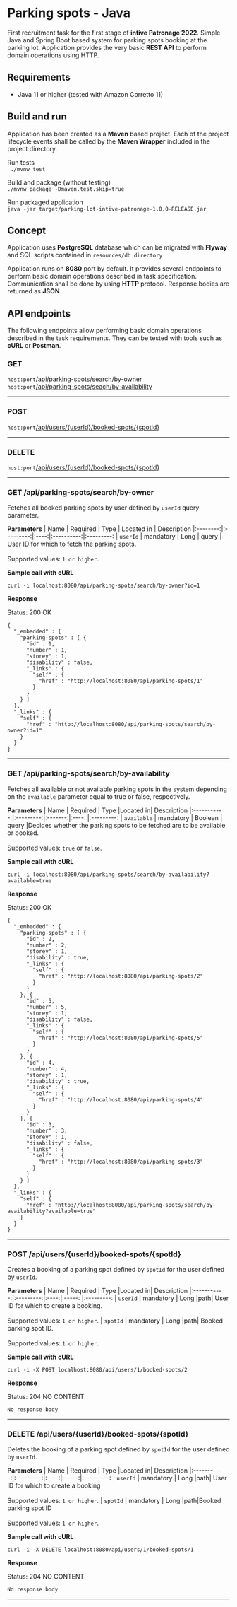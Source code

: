 # Parking spots - Java 
First recruitment task for the first stage of **intive Patronage 2022**. 
Simple Java and Spring Boot based system for parking spots booking at the parking lot. Application provides the very basic **REST API** to perform domain operations using HTTP.  
## Requirements  
- Java 11 or higher (tested with Amazon Corretto 11)  
## Build and run  
Application has been created as a **Maven** based project. Each of the project lifecycle events shall be called by the **Maven Wrapper** included in the project directory.   

Run tests  
` ./mvnw test`
  
Build and package (without testing)  
`./mvnw package -Dmaven.test.skip=true `

Run packaged application  
`java -jar target/parking-lot-intive-patronage-1.0.0-RELEASE.jar`
## Concept  
Application uses **PostgreSQL** database which can be migrated with **Flyway** and SQL scripts contained in `resources/db directory`
  
Application runs on **8080** port by default. It provides several endpoints to perform basic domain operations described in task specification. Communication shall be done by using **HTTP** protocol. Response bodies are returned as **JSON**.  
## API endpoints
The following endpoints allow performing basic domain operations described in the task requirements. They can be tested with tools such as **cURL** or **Postman**.
### GET 
`host:port`[/api/parking-spots/search/by-owner](#get-apiparking-spotssearchby-owner)  
`host:port`[/api/parking-spots/seach/by-availability](#get-apiparking-spotssearchby-owner) 
___
### POST  
`host:port`[/api/users/{userId}/booked-spots/{spotId}](#post-apiusersuseridbooked-spotsspotid)
___
### DELETE  
`host:port`[/api/users/{userId}/booked-spots/{spotId}](#delete-apiusersuseridbooked-spotsspotid)

___
### GET /api/parking-spots/search/by-owner
Fetches all booked parking spots by user defined by `userId` query parameter.

**Parameters**
| Name     | Required  | Type | Located in | Description
|:--------:|:---------:|:----:|:----------:|:---------:
| `userId` | mandatory | Long | query | User ID for which to fetch the parking spots. <br> <br> Supported values: `1 or higher`.

**Sample call with cURL**
```
curl -i localhost:8080/api/parking-spots/search/by-owner?id=1
```
**Response**

Status: 200 OK
```
{
  "_embedded" : {
    "parking-spots" : [ {
      "id" : 1,
      "number" : 1,
      "storey" : 1,
      "disability" : false,
      "_links" : {
        "self" : {
          "href" : "http://localhost:8080/api/parking-spots/1"
        }
      }
    } ]
  },
  "_links" : {
    "self" : {
      "href" : "http://localhost:8080/api/parking-spots/search/by-owner?id=1"
    }
  }
}
```
___
### GET /api/parking-spots/search/by-availability

Fetches all available or not available parking spots in the system depending on the `available` parameter equal to true or false, respectively.

**Parameters**
| Name        | Required  | Type    |Located in| Description
|:-----------:|:---------:|:-------:|:----: |:---------:
| `available` | mandatory | Boolean | query |Decides whether the parking spots to be fetched are to be available or booked. <br> <br> Supported values: `true` or `false`.

**Sample call with cURL**
```
curl -i localhost:8080/api/parking-spots/search/by-availability?available=true
```
**Response**

Status: 200 OK
```
{
  "_embedded" : {
    "parking-spots" : [ {
      "id" : 2,
      "number" : 2,
      "storey" : 1,
      "disability" : true,
      "_links" : {
        "self" : {
          "href" : "http://localhost:8080/api/parking-spots/2"
        }
      }
    }, {
      "id" : 5,
      "number" : 5,
      "storey" : 1,
      "disability" : false,
      "_links" : {
        "self" : {
          "href" : "http://localhost:8080/api/parking-spots/5"
        }
      }
    }, {
      "id" : 4,
      "number" : 4,
      "storey" : 1,
      "disability" : true,
      "_links" : {
        "self" : {
          "href" : "http://localhost:8080/api/parking-spots/4"
        }
      }
    }, {
      "id" : 3,
      "number" : 3,
      "storey" : 1,
      "disability" : false,
      "_links" : {
        "self" : {
          "href" : "http://localhost:8080/api/parking-spots/3"
        }
      }
    } ]
  },
  "_links" : {
    "self" : {
      "href" : "http://localhost:8080/api/parking-spots/search/by-availability?available=true"
    }
  }
}
```
___
### POST /api/users/{userId}/booked-spots/{spotId}
Creates a booking of a parking spot defined by `spotId` for the user defined by `userId`.

**Parameters**
| Name        | Required  | Type |Located in| Description
|:-----------:|:---------:|:----:|:-----: |:---------:
| `userId` | mandatory | Long |path| User ID for which to create a booking. <br><br> Supported values: `1 or higher`.
| `spotId` | mandatory | Long |path| Booked parking spot ID. <br><br> Supported values: `1 or higher`.

**Sample call with cURL**
```
curl -i -X POST localhost:8080/api/users/1/booked-spots/2
```
**Response**

Status: 204 NO CONTENT
```
No response body
```
___
### DELETE /api/users/{userId}/booked-spots/{spotId}
Deletes the booking of a parking spot defined by `spotId` for the user defined by `userId`.

**Parameters**
| Name        | Required  | Type |Located in| Description
|:-----------:|:---------:|:----:|:-----:|:---------:
| `userId` | mandatory | Long |path| User ID for which to create a booking <br><br> Supported values: `1 or higher`.
| `spotId` | mandatory | Long |path|Booked parking spot ID <br><br> Supported values: `1 or higher`.

**Sample call with cURL**
```
curl -i -X DELETE localhost:8080/api/users/1/booked-spots/1
```
**Response**

Status: 204 NO CONTENT
```
No response body
```
___
